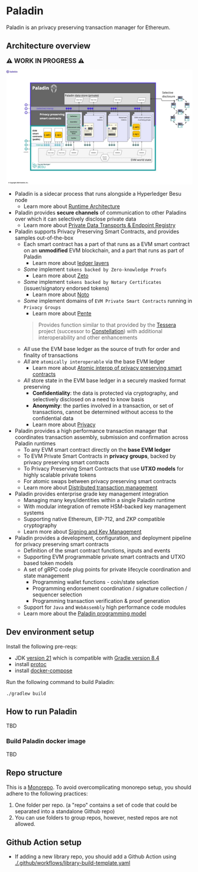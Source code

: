 # Paladin

Paladin is an privacy preserving transaction manager for Ethereum.

## Architecture overview

<big>**⚠ WORK IN PROGRESS ⚠**</big>

![Paladin Architecture Overview](./architecture/diagrams/architecture_overview.jpg)

- Paladin is a sidecar process that runs alongside a Hyperledger Besu node
    - Learn more about [Runtime Architecture](./architecture/runtime_architecture.md)
- Paladin provides **secure channels** of communication to other Paladins over which it can selectively disclose private data
    - Learn more about [Private Data Transports & Endpoint Registry](./architecture/data_and_registry.md)
- Paladin supports Privacy Preserving Smart Contracts, and provides samples out-of-the-box
    - Each smart contract has a part of that runs as a EVM smart contract on an **unmodified** EVM blockchain, and a part that runs as part of Paladin
      - Learn more about [ledger layers](./larchitecture/ledger_layers.md)
    - _Some_ implement `tokens backed by Zero-knowledge Proofs`
      - Learn more about [Zeto](./architecture/zeto.md)
    - _Some_ implement `tokens backed by Notary Certificates` (issuer/signatory endorsed tokens)
      - Learn more about [Noto](./architecture/noto.md)
    - _Some_ implement domains of `EVM Private Smart Contracts` running in `Privacy Groups` 
      - Learn more about [Pente](./architecture/pente.md)
      > Provides function similar to that provided by the [Tessera](https://github.com/consensys/tessera) project (successor to [Constellation](https://github.com/Consensys/constellation)) with additional interoperability and other enhancements
    - _All_ use the EVM base ledger as the source of truth for order and finality of transactions
    - _All_ are `atomically interoperable` via the base EVM ledger
      - Learn more about [Atomic interop of privacy preserving smart contracts](./architecture/atomic_interop.md)
    - _All_ store state in the EVM base ledger in a securely masked format preserving
        - **Confidentiality**: the data is protected via cryptography, and selectively disclosed on a need to know basis
        - **Anonymity**: the parties involved in a transaction, or set of transactions, cannot be determined without access to the confidential data
        - Learn more about [Privacy](./privacy.md)
- Paladin provides a high performance transaction manager that coordinates transaction assembly, submission and confirmation across Paladin runtimes
    - To any EVM smart contract directly on the **base EVM ledger**
    - To EVM Private Smart Contracts in **privacy groups**, backed by privacy preserving smart contracts
    - To Privacy Preserving Smart Contracts that use **UTXO models** for highly scalable private tokens
    - For atomic swaps between privacy preserving smart contracts
    - Learn more about [Distributed transaction management](./architecture/transaction_manager.md) 
- Paladin provides enterprise grade key management integration
    - Managing many keys/identities within a single Paladin runtime
    - With modular integration of remote HSM-backed key management systems
    - Supporting native Ethereum, EIP-712, and ZKP compatible cryptography
    - Learn more about [Signing and Key Management](./architecture/key_management.md) 
- Paladin provides a development, configuration, and deployment pipeline for privacy preserving smart contracts
    - Definition of the smart contract functions, inputs and events
    - Supporting EVM programmable private smart contracts and UTXO based token models
    - A set of gRPC code plug points for private lifecycle coordination and state management
        - Programming wallet functions - coin/state selection
        - Programming endorsement coordination / signature collection / sequencer selection
        - Programming transaction verification & proof generation
    - Support for `Java` and `WebAssembly` high performance code modules
    - Learn more about the [Paladin programming model](./architecture/programming_model.md)

## Dev environment setup

Install the following pre-reqs:
- JDK [version 21](https://jdk.java.net/archive/) which is compatible with [Gradle version 8.4](./gradle/wrapper/gradle-wrapper.properties)
- install [protoc](https://grpc.io/docs/protoc-installation/)
- install [docker-compose](https://docs.docker.com/compose/install/standalone/)


Run the following command to build Paladin:

```shell
./gradlew build
```

## How to run Paladin

TBD

### Build Paladin docker image

TBD

## Repo structure
This is a [Monorepo](https://en.wikipedia.org/wiki/Monorepo). To avoid overcomplicating monorepo setup, you should adhere to the following practices:
1. One folder per repo. (a "repo" contains a set of code that could be separated into a standalone Github repo)
2. You can use folders to group repos, however, nested repos are not allowed.

## Github Action setup

- If adding a new library repo, you should add a Github Action using [./.github/workflows/library-build-template.yaml](./.github/workflows/library-build-template.yaml)